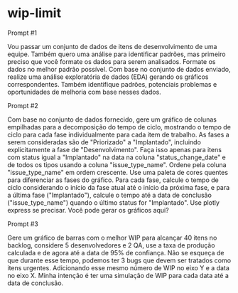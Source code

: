 # wip-limit

Prompt #1

Vou passar um conjunto de dados de itens de desenvolvimento de uma equipe. Também quero uma análise para identificar padrões, mas primeiro preciso que você formate os dados para serem analisados. Formate os dados no melhor padrão possível. Com base no conjunto de dados enviado, realize uma análise exploratória de dados (EDA) gerando os gráficos correspondentes. Também identifique padrões, potenciais problemas e oportunidades de melhoria com base nesses dados.

Prompt #2

Com base no conjunto de dados fornecido, gere um gráfico de colunas empilhadas para a decomposição do tempo de ciclo, mostrando o tempo de ciclo para cada fase individualmente para cada item de trabalho. As fases a serem consideradas são de "Priorizado" a "Implantado", incluindo explicitamente a fase de "Desenvolvimento". Faça isso apenas para itens com status igual a "Implantado" na data na coluna "status_change_date" e de todos os tipos usando a coluna "issue_type_name". Ordene pela coluna "issue_type_name" em ordem crescente. Use uma paleta de cores quentes para diferenciar as fases do gráfico. Para cada fase, calcule o tempo de ciclo considerando o início da fase atual até o início da próxima fase, e para a última fase ("Implantado"), calcule o tempo até a data de conclusão ("issue_type_name") quando o último status for "Implantado". Use plotly express se precisar. Você pode gerar os gráficos aqui?

Prompt #3

Gere um gráfico de barras com o melhor WIP para alcançar 40 itens no backlog, considere 5 desenvolvedores e 2 QA, use a taxa de produção calculada e de agora até a data de 95% de confiança. Não se esqueça de que durante esse tempo, podemos ter 3 bugs que devem ser tratados como itens urgentes. Adicionando esse mesmo número de WIP no eixo Y e a data no eixo X. Minha intenção é ter uma simulação de WIP para cada data até a data de conclusão.

